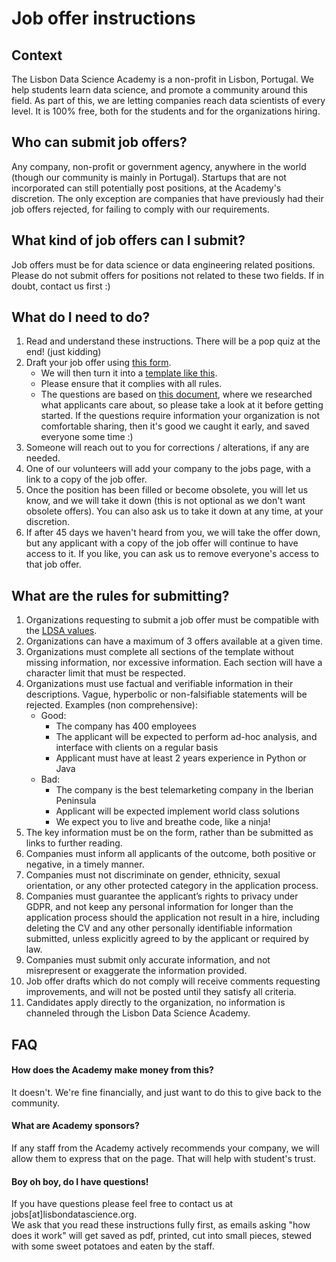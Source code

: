 # Job offer instructions 

## Context  
The Lisbon Data Science Academy is a non-profit in Lisbon, Portugal. We help students learn data science, and promote a community around this field. As part of this, we are letting companies reach data scientists of every level. It is 100% free, both for the students and for the organizations hiring. 

## Who can submit job offers?
Any company, non-profit or government agency, anywhere in the world (though our community is mainly in Portugal). Startups that are not incorporated can still potentially post positions, at the Academy's discretion. 
The only exception are companies that have previously had their job offers rejected, for failing to comply with our requirements. 

## What kind of job offers can I submit? 
Job offers must be for data science or data engineering related positions. Please do not submit offers for positions not related to these two fields. If in doubt, contact us first :) 

## What do I need to do?
1. Read and understand these instructions. There will be a pop quiz at the end! (just kidding) 
2. Draft your job offer using [this form](https://forms.gle/nCVBQFbCF5QaxCZq6). 
    - We will then turn it into a [template like this](https://docs.google.com/document/d/1t_Ju1RamXB1zgkDVAdamBuoXBiX0-zhlXp1KRSiT7kc/edit?usp=sharing). 
    - Please ensure that it complies with all rules. 
    - The questions are based on [this document](https://docs.google.com/document/d/1HcJ9PtLP4Ks_-O7d9ykCJKZJraciLqkugBH6UoOpH4s/edit?pli=1#heading=h.9h9v9ad3ke2i), where we researched what applicants care about, so please take a look at it before getting started. If the questions require information your organization is not comfortable sharing, then it's good we caught it early, and saved everyone some time :) 
4. Someone will reach out to you for corrections / alterations, if any are needed. 
5. One of our volunteers will add your company to the jobs page, with a link to a copy of the job offer. 
6. Once the position has been filled or become obsolete, you will let us know, and we will take it down (this is not optional as we don't want obsolete offers). You can also ask us to take it down at any time, at your discretion. 
7. If after 45 days we haven't heard from you, we will take the offer down, but any applicant with a copy of the job offer will continue to have access to it. If you like, you can ask us to remove everyone's access to that job offer.


## What are the rules for submitting? 
1. Organizations requesting to submit a job offer must be compatible with the [LDSA values](./pages/Code-of-Conduct#discrimination-and-harassment). 
1. Organizations can have a maximum of 3 offers available at a given time. 
1. Organizations must complete all sections of the template without missing information, nor excessive information. Each section will have a character limit that must be respected.  
1. Organizations must use factual and verifiable information in their descriptions. Vague, hyperbolic or non-falsifiable statements will be rejected. Examples (non comprehensive): 
    * Good: 	
        * The company has 400 employees
        * The applicant will be expected to perform ad-hoc analysis, and interface with clients on a regular basis 
        * Applicant must have at least 2 years experience in Python or Java 
    * Bad: 
        * The company is the best telemarketing company in the Iberian Peninsula
        * Applicant will be expected implement world class solutions 
        * We expect you to live and breathe code, like a ninja! 
1. The key information must be on the form, rather than be submitted as links to further reading. 
1. Companies must inform all applicants of the outcome, both positive or negative, in a timely manner.
1. Companies must not discriminate on gender, ethnicity, sexual orientation, or any other protected category in the application process. 
1. Companies must guarantee the applicant’s rights to privacy under GDPR, and not keep any personal information for longer than the application process should the application not result in a hire, including deleting the CV and any other personally identifiable information submitted, unless explicitly agreed to by the applicant or required by law.  
1. Companies must submit only accurate information, and not misrepresent or exaggerate the information provided. 
1. Job offer drafts which do not comply will receive comments requesting improvements, and will not be posted until they satisfy all criteria. 
1. Candidates apply directly to the organization, no information is channeled through the Lisbon Data Science Academy. 

## FAQ

#### How does the Academy make money from this? 
It doesn't. We're fine financially, and just want to do this to give back to the community. 

#### What are Academy sponsors? 
If any staff from the Academy actively recommends your company, we will allow them to express that on the page. That will help with student's trust. 

#### Boy oh boy, do I have questions! 
If you have questions please feel free to contact us at jobs[at]lisbondatascience.org.  
We ask that you read these instructions fully first, as emails asking "how does it work" will get saved as pdf, printed, cut into small pieces, stewed with some sweet potatoes and eaten by the staff. 